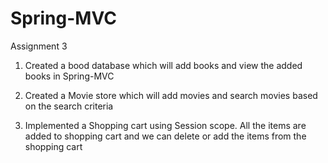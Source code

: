 # Spring-MVC

Assignment 3


1) Created a bood database which will add books and view the added books in Spring-MVC

2) Created a Movie store which will add movies and search movies based on the search criteria

3) Implemented a Shopping cart using Session scope. All the items are added to shopping cart and we can delete or add the items from the shopping cart 

